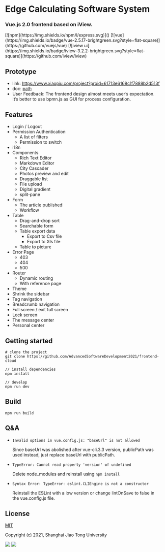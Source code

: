 <h1>
	Edge Calculating Software System
    <h3>Vue.js 2.0 frontend based on iView.</h3>
</h1>
[![npm](https://img.shields.io/npm/l/express.svg)]()
[![vue](https://img.shields.io/badge/vue-2.5.17-brightgreen.svg?style=flat-square)](https://github.com/vuejs/vue)
[![iview ui](https://img.shields.io/badge/iview-3.2.2-brightgreen.svg?style=flat-square)](https://github.com/iview/iview)

## Prototype

- link: https://www.xiaopiu.com/project?proid=61713e6168c1f7888b2d513f
- doc: [path](./docs/界面原型实现.docx)
- User Feedback: The frontend design almost meets user’s expectation. It’s better to use bpmn.js as GUI for process configuration.

## Features

- Login / Logout
- Permission Authentication
    - A list of filters
    - Permission to switch
- i18n
- Components
    - Rich Text Editor
    - Markdown Editor
    - City Cascader
    - Photos preview and edit
    - Draggable list
    - File upload
    - Digital gradient
    - split-pane
- Form
    - The article published
    - Workflow
- Table
    - Drag-and-drop sort
    - Searchable form
    - Table export data
        - Export to Csv file
        - Export to Xls file
    - Table to picture
- Error Page
    - 403
    - 404
    - 500
- Router
    - Dynamic routing
    - With reference page
- Theme
- Shrink the sidebar
- Tag navigation
- Breadcrumb navigation
- Full screen / exit full screen
- Lock screen
- The message center
- Personal center

## Getting started
```bush
# clone the project
git clone https://github.com/AdvancedSoftwareDevelopment2021/frontend-cloud

// install dependencies
npm install

// develop
npm run dev
```

## Build
```bush
npm run build
```

## Q&A

- ```shell
  Invalid options in vue.config.js: "baseUrl" is not allowed
  ```

  Since baseUrl was abolished after vue-cli.3.3 version, publicPath was used instead, just replace baseUrl with publicPath.

- ```shell
  TypeError: Cannot read property 'version' of undefined
  ```

  Delete node_modules and reinstall using ```npm install```

- ```shell
  Syntax Error: TypeError: eslint.CLIEngine is not a constructor
  ```

  Reinstall the ESLint with a low version or change lintOnSave to false in the vue.config.js file.

## License

[MIT](http://opensource.org/licenses/MIT)

Copyright (c) 2021, Shanghai Jiao Tong University





[![](https://img.shields.io/github/release/iview/iview-admin.svg)](https://github.com/iview/iview-admin/releases)
[![](https://img.shields.io/travis/iview/iview-admin.svg?style=flat-square)](https://travis-ci.org/iview/iview-admin)
